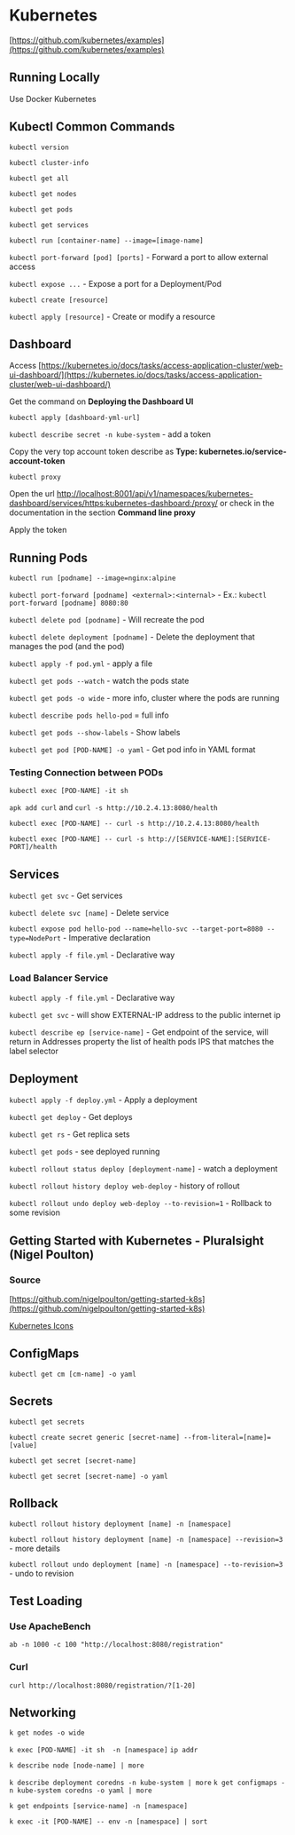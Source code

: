 # Kubernetes

[https://github.com/kubernetes/examples](https://github.com/kubernetes/examples)

## Running Locally

Use Docker Kubernetes

## Kubectl Common Commands

`kubectl version`

`kubectl cluster-info`

`kubectl get all`

`kubectl get nodes`

`kubectl get pods`

`kubectl get services`

`kubectl run [container-name] --image=[image-name]`

`kubectl port-forward [pod] [ports]` - Forward a port to allow external access

`kubectl expose ...` - Expose a port for a Deployment/Pod

`kubectl create [resource]`

`kubectl apply [resource]` - Create or modify a resource

## Dashboard

Access [https://kubernetes.io/docs/tasks/access-application-cluster/web-ui-dashboard/](https://kubernetes.io/docs/tasks/access-application-cluster/web-ui-dashboard/)

Get the command on **Deploying the Dashboard UI**

`kubectl apply [dashboard-yml-url]`

`kubectl describe secret -n kube-system` - add a token

Copy the very top account token describe as **Type:  kubernetes.io/service-account-token**

`kubectl proxy`

Open the url [http://localhost:8001/api/v1/namespaces/kubernetes-dashboard/services/https:kubernetes-dashboard:/proxy/](http://localhost:8001/api/v1/namespaces/kubernetes-dashboard/services/https:kubernetes-dashboard:/proxy/) or check in the documentation in the section **Command line proxy**

Apply the token

## Running Pods

`kubectl run [podname] --image=nginx:alpine`

`kubectl port-forward [podname] <external>:<internal>` - Ex.: `kubectl port-forward [podname] 8080:80`

`kubectl delete pod [podname]` - Will recreate the pod

`kubectl delete deployment [podname]` - Delete the deployment that manages the pod (and the pod)

`kubectl apply -f pod.yml` - apply a file

`kubectl get pods --watch` - watch the pods state

`kubectl get pods -o wide` - more info, cluster where the pods are running

`kubectl describe pods hello-pod` = full info

`kubectl get pods --show-labels` - Show labels

`kubectl get pod [POD-NAME] -o yaml` - Get pod info in YAML format

### Testing Connection between PODs

`kubectl exec [POD-NAME] -it sh`

`apk add curl` and `curl -s http://10.2.4.13:8080/health`

`kubectl exec [POD-NAME] -- curl -s http://10.2.4.13:8080/health`

`kubectl exec [POD-NAME] -- curl -s http://[SERVICE-NAME]:[SERVICE-PORT]/health`

## Services

`kubectl get svc` - Get services

`kubectl delete svc [name]` - Delete service

`kubectl expose pod hello-pod --name=hello-svc --target-port=8080 --type=NodePort` - Imperative declaration

`kubectl apply -f file.yml` - Declarative way

### Load Balancer Service

`kubectl apply -f file.yml` - Declarative way

`kubectl get svc` - will show EXTERNAL-IP address to the public internet ip

`kubectl describe ep [service-name]` - Get endpoint of the service, will return in Addresses property the list of health pods IPS that matches the label selector

## Deployment

`kubectl apply -f deploy.yml` - Apply a deployment

`kubectl get deploy` - Get deploys

`kubectl get rs` - Get replica sets

`kubectl get pods` - see deployed running

`kubectl rollout status deploy [deployment-name]` - watch a deployment

`kubectl rollout history deploy web-deploy` - history of rollout

`kubectl rollout undo deploy web-deploy --to-revision=1` - Rollback to some revision

## Getting Started with Kubernetes - Pluralsight (Nigel Poulton)

### Source

[https://github.com/nigelpoulton/getting-started-k8s](https://github.com/nigelpoulton/getting-started-k8s)

[Kubernetes Icons](https://github.com/kubernetes/community/tree/master/icons)

## ConfigMaps

`kubectl get cm [cm-name] -o yaml`

## Secrets

`kubectl get secrets`

`kubectl create secret generic [secret-name] --from-literal=[name]=[value]`

`kubectl get secret [secret-name]`

`kubectl get secret [secret-name] -o yaml`

## Rollback

`kubectl rollout history deployment [name] -n [namespace]`

`kubectl rollout history deployment [name] -n [namespace] --revision=3` - more details

`kubectl rollout undo deployment [name] -n [namespace] --to-revision=3` - undo to revision

## Test Loading

### Use ApacheBench

`ab -n 1000 -c 100 "http://localhost:8080/registration"`

### Curl

`curl http://localhost:8080/registration/?[1-20]`

## Networking

`k get nodes -o wide`

`k exec [POD-NAME] -it sh  -n [namespace]`
`ip addr`

`k describe node [node-name] | more`

`k describe deployment coredns -n kube-system | more`
`k get configmaps -n kube-system coredns -o yaml | more`

`k get endpoints [service-name] -n [namespace]`

`k exec -it [POD-NAME] -- env -n [namespace] | sort`
